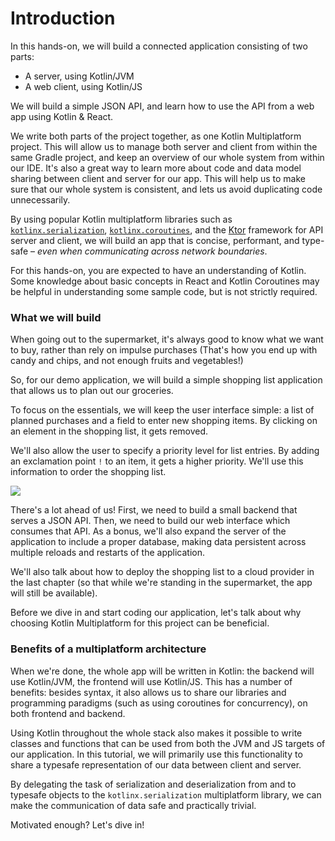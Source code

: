 # Introduction

In this hands-on, we will build a connected application consisting of two parts:

- A server, using Kotlin/JVM
- A web client, using Kotlin/JS

We will build a simple JSON API, and learn how to use the API from a web app using Kotlin & React.

We write both parts of the project together, as one Kotlin Multiplatform project.
This will allow us to manage both server and client from within the same Gradle project, and keep an overview of our whole system from within our IDE.
It's also a great way to learn more about code and data model sharing between client and server for our app.
This will help us to make sure that our whole system is consistent, and lets us avoid duplicating code unnecessarily.

By using popular Kotlin multiplatform libraries such as [`kotlinx.serialization`](https://github.com/Kotlin/kotlinx.serialization), [`kotlinx.coroutines`](https://github.com/Kotlin/kotlinx.coroutines), and the [Ktor](https://ktor.io/) framework for API server and client, we will build an app that is concise, performant, and type-safe – *even when communicating across network boundaries*.

For this hands-on, you are expected to have an understanding of Kotlin. Some knowledge about basic concepts in React and Kotlin Coroutines may be helpful in understanding some sample code, but is not strictly required.

### What we will build

When going out to the supermarket, it's always good to know what we want to buy, rather than rely on impulse purchases (That's how you end up with candy and chips, and not enough fruits and vegetables!)

So, for our demo application, we will build a simple shopping list application that allows us to plan out our groceries.

To focus on the essentials, we will keep the user interface simple: a list of planned purchases and a field to enter new shopping items. By clicking on an element in the shopping list, it gets removed.

We'll also allow the user to specify a priority level for list entries.
By adding an exclamation point `!` to an item, it gets a higher priority.
We'll use this information to order the shopping list.

![](/assets/finished.gif)

There's a lot ahead of us! First, we need to build a small backend that serves a JSON API. Then, we need to build our web interface which consumes that API.
As a bonus, we'll also expand the server of the application to include a proper database, making data persistent across multiple reloads and restarts of the application.

We'll also talk about how to deploy the shopping list to a cloud provider in the last chapter (so that while we're standing in the supermarket, the app will still be available). 

Before we dive in and start coding our application, let's talk about why choosing Kotlin Multiplatform for this project can be beneficial.

### Benefits of a multiplatform architecture

When we're done, the whole app will be written in Kotlin: the backend will use Kotlin/JVM, the frontend will use Kotlin/JS. This has a number of benefits: besides syntax, it also allows us to share our libraries and  programming paradigms (such as using coroutines for concurrency), on both frontend and backend.

Using Kotlin throughout the whole stack also makes it possible to write classes and functions that can be used from both the JVM and JS targets of our application. In this tutorial, we will primarily use this functionality to share a typesafe representation of our data between client and server.

By delegating the task of serialization and deserialization from and to typesafe objects to the `kotlinx.serialization` multiplatform library, we can make the communication of data safe and practically trivial.

Motivated enough? Let's dive in!
